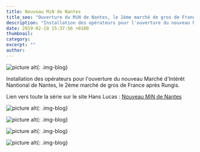 ```yaml
---
title: Nouveau MiN de Nantes
title_seo: "Ouverture du MiN de Nantes, le 2ème marché de gros de France après Rungis."
description: "Installation des opérateurs pour l'ouverture du nouveau Marché d'Intérêt Nantional de Nantes, le 2ème marché de gros de France après Rungis."
date: 2019-02-19 15:37:56 +0100
thumbnail:
category:
excerpt: ""
author:
---
```

![picture alt](/images/min-nantes_02.jpg "Nouveau MiN de Nantes"){: .img-blog}

Installation des opérateurs pour l'ouverture du nouveau Marché d'Intérêt Nantional de Nantes, le 2ème marché de gros de France après Rungis.

Lien vers toute la série sur le site Hans Lucas : [Nouveau MiN de Nantes](http://grandouest.hanslucas.com/mthomasset/photo/21553)

![picture alt](/images/min-nantes_03.jpg "Nouveau MiN de Nantes"){: .img-blog}

![picture alt](/images/min-nantes_04.jpg "Nouveau MiN de Nantes"){: .img-blog}

![picture alt](/images/min-nantes_05.jpg "Nouveau MiN de Nantes"){: .img-blog}

![picture alt](/images/min-nantes_06.jpg "Nouveau MiN de Nantes"){: .img-blog}




